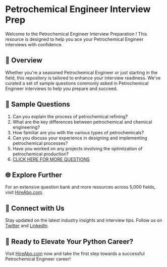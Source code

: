 # Petrochemical Engineer Interview Prep

Welcome to the Petrochemical Engineer Interview Preparation ! This resource is designed to help you ace your Petrochemical Engineer interviews with confidence.

## 🚀 Overview

Whether you're a seasoned Petrochemical Engineer or just starting in the field, this repository is tailored to enhance your interview readiness. We've curated a set of sample questions commonly asked in Petrochemical Engineer interviews to help you prepare and succeed.

## 📝 Sample Questions

1. Can you explain the process of petrochemical refining?
2. What are the key differences between petrochemical and chemical engineering?
3. How familiar are you with the various types of petrochemicals?
4. Can you discuss your experience in designing and implementing petrochemical processes?
5. Have you worked on any projects involving the optimization of petrochemical production?
6. [CLICK HERE FOR MORE QUESTIONS](https://hireabo.com/job/3_4_10/Petrochemical%20Engineer)

## 🌐 Explore Further

For an extensive question bank and more resources across 5,000 fields, visit [HireAbo.com](https://www.hireabo.com).

## 📱 Connect with Us

Stay updated on the latest industry insights and interview tips. Follow us on [Twitter](https://twitter.com/hireabo) and [LinkedIn](https://www.linkedin.com/in/hire-abo-3609972a8/).

## 🚀 Ready to Elevate Your Python Career?

Visit [HireAbo.com](https://www.hireabo.com) now and take the first step towards a successful Petrochemical Engineer career!